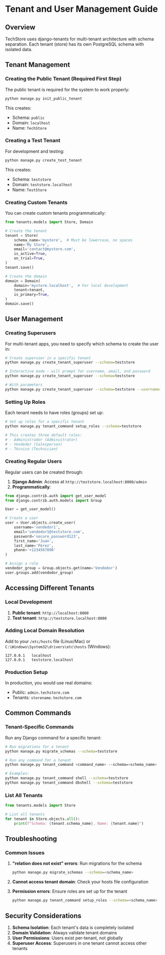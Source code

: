 # Tenant and User Management Guide

## Overview

TechStore uses django-tenants for multi-tenant architecture with schema separation. Each tenant (store) has its own PostgreSQL schema with isolated data.

## Tenant Management

### Creating the Public Tenant (Required First Step)
The public tenant is required for the system to work properly:

```bash
python manage.py init_public_tenant
```

This creates:
- Schema: `public`
- Domain: `localhost`
- Name: `TechStore`

### Creating a Test Tenant
For development and testing:

```bash
python manage.py create_test_tenant
```

This creates:
- Schema: `teststore`
- Domain: `teststore.localhost`
- Name: `TestStore`

### Creating Custom Tenants
You can create custom tenants programmatically:

```python
from tenants.models import Store, Domain

# Create the tenant
tenant = Store(
    schema_name='mystore',  # Must be lowercase, no spaces
    name='My Store',
    email='contact@mystore.com',
    is_active=True,
    on_trial=True,
)
tenant.save()

# Create the domain
domain = Domain(
    domain='mystore.localhost',  # For local development
    tenant=tenant,
    is_primary=True,
)
domain.save()
```

## User Management

### Creating Superusers

For multi-tenant apps, you need to specify which schema to create the user in:

```bash
# Create superuser in a specific tenant
python manage.py create_tenant_superuser --schema=teststore

# Interactive mode - will prompt for username, email, and password
python manage.py create_tenant_superuser --schema=teststore

# With parameters
python manage.py create_tenant_superuser --schema=teststore --username=admin --email=admin@teststore.com
```

### Setting Up Roles

Each tenant needs to have roles (groups) set up:

```bash
# Set up roles for a specific tenant
python manage.py tenant_command setup_roles --schema=teststore

# This creates three default roles:
# - Administrador (Administrator)
# - Vendedor (Salesperson)  
# - Técnico (Technician)
```

### Creating Regular Users

Regular users can be created through:

1. **Django Admin**: Access at `http://teststore.localhost:8000/admin`
2. **Programmatically**:

```python
from django.contrib.auth import get_user_model
from django.contrib.auth.models import Group

User = get_user_model()

# Create a user
user = User.objects.create_user(
    username='vendedor1',
    email='vendedor1@teststore.com',
    password='secure_password123',
    first_name='Juan',
    last_name='Pérez',
    phone='+1234567890'
)

# Assign a role
vendedor_group = Group.objects.get(name='Vendedor')
user.groups.add(vendedor_group)
```

## Accessing Different Tenants

### Local Development

1. **Public tenant**: `http://localhost:8000`
2. **Test tenant**: `http://teststore.localhost:8000`

### Adding Local Domain Resolution

Add to your `/etc/hosts` file (Linux/Mac) or `C:\Windows\System32\drivers\etc\hosts` (Windows):

```
127.0.0.1   localhost
127.0.0.1   teststore.localhost
```

### Production Setup

In production, you would use real domains:
- Public: `admin.techstore.com`
- Tenants: `storename.techstore.com`

## Common Commands

### Tenant-Specific Commands

Run any Django command for a specific tenant:

```bash
# Run migrations for a tenant
python manage.py migrate_schemas --schema=teststore

# Run any command for a tenant
python manage.py tenant_command <command_name> --schema=<schema_name>

# Examples:
python manage.py tenant_command shell --schema=teststore
python manage.py tenant_command dbshell --schema=teststore
```

### List All Tenants

```python
from tenants.models import Store

# List all tenants
for tenant in Store.objects.all():
    print(f"Schema: {tenant.schema_name}, Name: {tenant.name}")
```

## Troubleshooting

### Common Issues

1. **"relation does not exist" errors**: Run migrations for the schema
   ```bash
   python manage.py migrate_schemas --schema=<schema_name>
   ```

2. **Cannot access tenant domain**: Check your hosts file configuration

3. **Permission errors**: Ensure roles are set up for the tenant
   ```bash
   python manage.py tenant_command setup_roles --schema=<schema_name>
   ```

## Security Considerations

1. **Schema Isolation**: Each tenant's data is completely isolated
2. **Domain Validation**: Always validate tenant domains
3. **User Permissions**: Users exist per-tenant, not globally
4. **Superuser Access**: Superusers in one tenant cannot access other tenants 